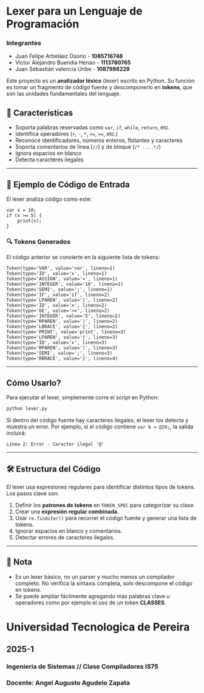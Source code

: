 # Lexer para un Lenguaje de Programación
### Integrantes
- Juan Felipe Arbeláez Osorio - **1085716748**
- Victor Alejandro Buendia Henao - **1113780765**
- Juan Sebastián valencia Uribe - **1087988229**

Este proyecto es un **analizador léxico** (lexer) escrito en Python. Su función es tomar un fragmento de código fuente y descomponerlo en **tokens**, que son las unidades fundamentales del lenguaje.

## 📌 Características

- Soporta palabras reservadas como `var`, `if`, `while`, `return`, etc.
- Identifica operadores (`+`, `-`, `*`, `<=`, `==`, etc.)
- Reconoce identificadores, números enteros, flotantes y caracteres
- Soporta comentarios de línea (`//`) y de bloque (`/* ... */`)
- Ignora espacios en blanco
- Detecta caracteres ilegales

---

## 📜 Ejemplo de Código de Entrada

El lexer analiza código como este:

```
var x = 10;
if (x >= 5) {
    print(x);
}
```

### 🔍 Tokens Generados

El código anterior se convierte en la siguiente lista de tokens:

```
Token(type='VAR', value='var', lineno=1)
Token(type='ID', value='x', lineno=1)
Token(type='ASSIGN', value='=', lineno=1)
Token(type='INTEGER', value='10', lineno=1)
Token(type='SEMI', value=';', lineno=1)
Token(type='IF', value='if', lineno=2)
Token(type='LPAREN', value='(', lineno=2)
Token(type='ID', value='x', lineno=2)
Token(type='GE', value='>=', lineno=2)
Token(type='INTEGER', value='5', lineno=2)
Token(type='RPAREN', value=')', lineno=2)
Token(type='LBRACE', value='{', lineno=2)
Token(type='PRINT', value='print', lineno=3)
Token(type='LPAREN', value='(', lineno=3)
Token(type='ID', value='x', lineno=3)
Token(type='RPAREN', value=')', lineno=3)
Token(type='SEMI', value=';', lineno=3)
Token(type='RBRACE', value='}', lineno=4)
```

---

## Cómo Usarlo?

Para ejecutar el lexer, simplemente corre el script en Python:

```bash
python lexer.py
```

Si dentro del código fuente hay caracteres ilegales, el lexer los detecta y muestra un error. Por ejemplo, si el código contiene `var b = @20;`, la salida incluirá:

```
Línea 2: Error - Caracter ilegal '@'
```

---

## 🛠 Estructura del Código

El lexer usa expresiones regulares para identificar distintos tipos de tokens. Los pasos clave son:

1. Definir los **patrones de tokens** en `TOKEN_SPEC` para categorizar su clase.
2. Crear una **expresión regular combinada**.
3. Usar `re.finditer()` para recorrer el código fuente y generar una lista de tokens.
4. Ignorar espacios en blanco y comentarios.
5. Detectar errores de caracteres ilegales.

---

## 📝 Nota

- Es un lexer básico, no un parser y mucho menos un compilador completo. No verifica la sintaxis completa, solo descompone el código en tokens.
- Se puede ampliar fácilmente agregando más palabras clave u operadores como por ejemplo el uso de un token **CLASSES**.

# Universidad Tecnologica de Pereira
## 2025-1
### Ingenieria de Sistemas // Clase Compiladores IS75
### Docente: Angel Augusto Agudelo Zapata